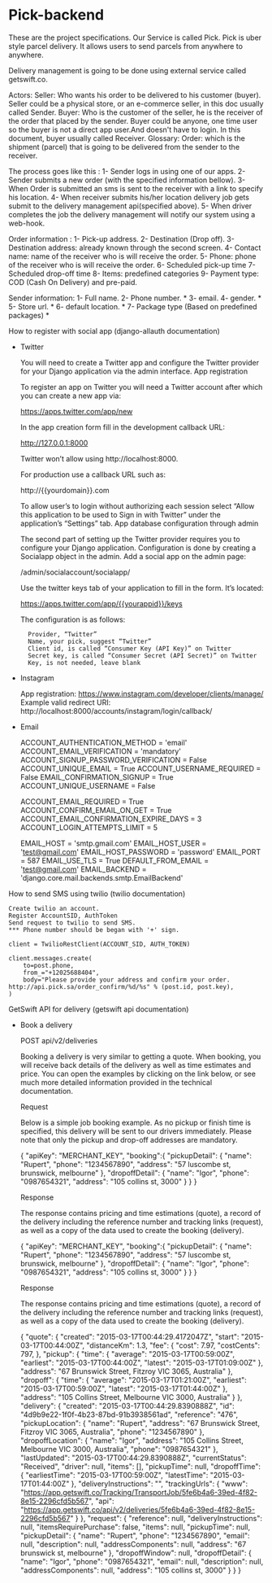# Pick-backend

These are the project specifications. Our Service is called Pick.
Pick is uber style parcel delivery. It allows users to send parcels from anywhere to anywhere.


Delivery management is going to be done using external service called getswift.co.

Actors:
Seller:
Who wants his order to be delivered to his customer (buyer).
Seller could be a physical store, or an e-commerce seller, in this doc usually called Sender.
Buyer:
Who is the customer of the seller, he is the receiver of the order that placed by the sender. Buyer could be anyone, one time user so the buyer is not a direct app user.And doesn't have to login.
In this document, buyer usually called Receiver.
Glossary:
Order: which is the shipment (parcel) that is going to be delivered from the sender to the receiver.


The process goes like this :
1- Sender logs in using one of our apps.
2- Sender submits a new order (with the specified information bellow).
3- When Order is submitted an sms is sent to the receiver with a link to specify his location.
4- When receiver submits his/her location delivery job gets submit to the delivery management api(specified above).
5- When driver completes the job the delivery management will notify our system using a web-hook.


Order information :
1- Pick-up address.
2- Destination (Drop off). 
3- Destination address: already known through the second screen. 
4- Contact name: name of the receiver who is will receive the order.
5- Phone: phone of the receiver who is will receive the order.
6- Scheduled pick-up time
7- Scheduled drop-off time
8- Items: predefined categories
9- Payment type: COD (Cash On Delivery) and pre-paid.


Sender information:
1- Full name.
2- Phone number.		*
3- email.
4- gender.				*
5- Store url.			*
6- default location.	*
7- Package type (Based on predefined packages)	*

How to register with social app (django-allauth documentation)

- Twitter

	You will need to create a Twitter app and configure the Twitter provider for your Django application via the admin interface.
	App registration

	To register an app on Twitter you will need a Twitter account after which you can create a new app via:

	https://apps.twitter.com/app/new

	In the app creation form fill in the development callback URL:

	http://127.0.0.1:8000

	Twitter won’t allow using http://localhost:8000.

	For production use a callback URL such as:

	http://{{yourdomain}}.com

	To allow user’s to login without authorizing each session select “Allow this application to be used to Sign in with Twitter” under the application’s “Settings” tab.
	App database configuration through admin

	The second part of setting up the Twitter provider requires you to configure your Django application. Configuration is done by creating a Socialapp object in the admin. Add a social app on the admin page:

	/admin/socialaccount/socialapp/

	Use the twitter keys tab of your application to fill in the form. It’s located:

	https://apps.twitter.com/app/{{yourappid}}/keys

	The configuration is as follows:

	    Provider, “Twitter”
	    Name, your pick, suggest “Twitter”
	    Client id, is called “Consumer Key (API Key)” on Twitter
	    Secret key, is called “Consumer Secret (API Secret)” on Twitter
	    Key, is not needed, leave blank


- Instagram

	App registration:
	    https://www.instagram.com/developer/clients/manage/
	Example valid redirect URI:
	    http://localhost:8000/accounts/instagram/login/callback/

- Email

	ACCOUNT_AUTHENTICATION_METHOD = 'email'
	ACCOUNT_EMAIL_VERIFICATION = 'mandatory'
	ACCOUNT_SIGNUP_PASSWORD_VERIFICATION  = False
	ACCOUNT_UNIQUE_EMAIL = True
	ACCOUNT_USERNAME_REQUIRED = False
	EMAIL_CONFIRMATION_SIGNUP = True
	ACCOUNT_UNIQUE_USERNAME = False

	ACCOUNT_EMAIL_REQUIRED = True
	ACCOUNT_CONFIRM_EMAIL_ON_GET = True
	ACCOUNT_EMAIL_CONFIRMATION_EXPIRE_DAYS = 3
	ACCOUNT_LOGIN_ATTEMPTS_LIMIT = 5


	EMAIL_HOST = 'smtp.gmail.com'
	EMAIL_HOST_USER = 'test@gmail.com'
	EMAIL_HOST_PASSWORD = 'password'
	EMAIL_PORT = 587
	EMAIL_USE_TLS = True
	DEFAULT_FROM_EMAIL = 'test@gmail.com'
	EMAIL_BACKEND = 'django.core.mail.backends.smtp.EmailBackend'


How to send SMS using twilio (twilio documentation)

	Create twilio an account.
	Register AccountSID, AuthToken
	Send request to twilio to send SMS.
	*** Phone number should be began with '+' sign.
	
	client = TwilioRestClient(ACCOUNT_SID, AUTH_TOKEN) 
	 
	client.messages.create(
		to=post.phone, 
		from_="+12025688404", 
		body="Please provide your address and confirm your order. http://api.pick.sa/order_confirm/%d/%s" % (post.id, post.key),  
	)


GetSwift API for delivery (getswift api documentation)

- Book a delivery

	POST api/v2/deliveries

	Booking a delivery is very similar to getting a quote. When booking, you will receive back details of the delivery as well as time estimates and price. You can open the examples by clicking on the link below, or see much more detailed information provided in the technical documentation.

	Request

	Below is a simple job booking example. As no pickup or finish time is specified, this delivery will be sent to our drivers immediately. Please note that only the pickup and drop-off addresses are mandatory. 

	{
	    "apiKey": "MERCHANT_KEY",
	    "booking":{
	        "pickupDetail": {
	            "name": "Rupert",
	            "phone": "1234567890",
	            "address": "57 luscombe st, brunswick, melbourne"
	        },
	        "dropoffDetail": {
	            "name": "Igor",
	            "phone": "0987654321",
	            "address": "105 collins st, 3000"
	        }
	    }
	}	

	Response

	The response contains pricing and time estimations (quote), a record of the delivery including the reference number and tracking links (request), as well as a copy of the data used to create the booking (delivery).

            

	{
	    "apiKey": "MERCHANT_KEY",
	    "booking":{
	        "pickupDetail": {
	            "name": "Rupert",
	            "phone": "1234567890",
	            "address": "57 luscombe st, brunswick, melbourne"
	        },
	        "dropoffDetail": {
	            "name": "Igor",
	            "phone": "0987654321",
	            "address": "105 collins st, 3000"
	        }
	    }
	}            

	Response

	The response contains pricing and time estimations (quote), a record of the delivery including the reference number and tracking links (request), as well as a copy of the data used to create the booking (delivery).
	            
	{
	    "quote": {
	        "created": "2015-03-17T00:44:29.4172047Z",
	        "start": "2015-03-17T00:44:00Z",
	        "distanceKm": 1.3,
	        "fee": {
	            "cost": 7.97,
	            "costCents": 797,
	        },
	        "pickup": {
	            "time": {
	                "average": "2015-03-17T00:59:00Z",
	                "earliest": "2015-03-17T00:44:00Z",
	                "latest": "2015-03-17T01:09:00Z"
	            },
	            "address": "67 Brunswick Street, Fitzroy VIC 3065, Australia"
	        },
	        "dropoff": {
	            "time": {
	                "average": "2015-03-17T01:21:00Z",
	                "earliest": "2015-03-17T00:59:00Z",
	                "latest": "2015-03-17T01:44:00Z"
	            },
	            "address": "105 Collins Street, Melbourne VIC 3000, Australia"
	        }
	    },
	    "delivery": {
	        "created": "2015-03-17T00:44:29.8390888Z",
	        "id": "4d9b9e22-1f0f-4b23-87bd-91b3938561ad",
	        "reference": "476",
	        "pickupLocation": {
	            "name": "Rupert",
	            "address": "67 Brunswick Street, Fitzroy VIC 3065, Australia",
	            "phone": "1234567890"
	        },
	        "dropoffLocation": {
	            "name": "Igor",
	            "address": "105 Collins Street, Melbourne VIC 3000, Australia",
	            "phone": "0987654321"
	        },
	        "lastUpdated": "2015-03-17T00:44:29.8390888Z",
	        "currentStatus": "Received",
	        "driver": null,
	        "items": [],
	        "pickupTime": null,
	        "dropoffTime": {
	            "earliestTime": "2015-03-17T00:59:00Z",
	            "latestTime": "2015-03-17T01:44:00Z"
	        },
	        "deliveryInstructions": "",
	        "trackingUrls": {
	            "www": "https://app.getswift.co/Tracking/TransportJob/5fe6b4a6-39ed-4f82-8e15-2296cfd5b567",
	            "api": "https://app.getswift.co/api/v2/deliveries/5fe6b4a6-39ed-4f82-8e15-2296cfd5b567"
	        }
	    },
	    "request": {
	        "reference": null,
	        "deliveryInstructions": null,
	        "itemsRequirePurchase": false,
	        "items": null,
	        "pickupTime": null,
	        "pickupDetail": {
	            "name": "Rupert",
	            "phone": "1234567890",
	            "email": null,
	            "description": null,
	            "addressComponents": null,
	            "address": "67 brunswick st, melbourne"
	        },
	        "dropoffWindow": null,
	        "dropoffDetail": {
	            "name": "Igor",
	            "phone": "0987654321",
	            "email": null,
	            "description": null,
	            "addressComponents": null,
	            "address": "105 collins st, 3000"
	        }
	    }
	}
	            

